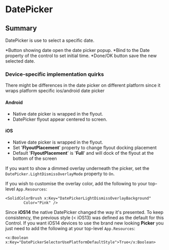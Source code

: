 # DatePicker

## Summary

DatePicker is use to select a specific date.

*Button showing date open the date picker popup. 
*Bind to the Date property of the control to set initial time.
*Done/OK button save the new selected date. 

### Device-specific implementation quirks

There might be differences in the date picker on different platform since it wraps platform specific ios/android date picker

#### Android

- Native date picker is wrapped in the flyout.
- DatePicker flyout appear centered to screen.

#### iOS
- Native date picker is wrapped in the flyout.
- Set '**FlyoutPlacement**' property to change flyout docking placement
- Default '**FlyoutPlacement**' is '**Full**' and will dock of the flyout at the bottom of the screen

If you want to show a dimmed overlay underneath the picker, set the `DatePicker.LightDismissOverlayMode` property to `On`.

If you wish to customise the overlay color, add the following to your top-level `App.Resources`:
```xaml
<SolidColorBrush x:Key="DatePickerLightDismissOverlayBackground"
		Color="Pink" />
```

Since **iOS14** the native DatePicker changed the way it's presented. To keep consistency, the previous style (< iOS13) was defined as the default for this Control.
If you want iOS14 devices to use the brand new looking **Picker** you just need to add the following at your top-level `App.Resources`:
```
<x:Boolean x:Key="DatePickerSelectorUsePlatformDefaultStyle">True</x:Boolean>
```